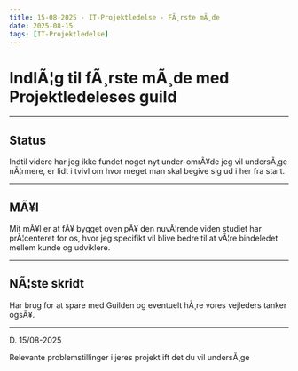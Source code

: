 ```yaml
---
title: 15-08-2025 - IT-Projektledelse - FÃ¸rste mÃ¸de
date: 2025-08-15
tags: [IT-Projektledelse]
---
```


# IndlÃ¦g til fÃ¸rste mÃ¸de med Projektledeleses guild

---

## Status


Indtil videre har jeg ikke fundet noget nyt under-omrÃ¥de jeg vil undersÃ¸ge nÃ¦rmere, er lidt i tvivl om hvor meget man skal begive sig ud i her fra start.

---

## MÃ¥l

Mit mÃ¥l er at fÃ¥ bygget oven pÃ¥ den nuvÃ¦rende viden studiet har prÃ¦centeret for os, hvor jeg specifikt vil blive bedre til at vÃ¦re bindeledet mellem kunde og udviklere.

---

## NÃ¦ste skridt

Har brug for at spare med Guilden og eventuelt hÃ¸re vores vejleders tanker ogsÃ¥.

---

D. 15/08-2025

Relevante problemstillinger i jeres projekt ift det du vil undersÃ¸ge

